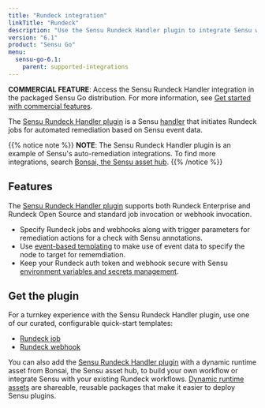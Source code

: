 ```yaml
---
title: "Rundeck integration"
linkTitle: "Rundeck"
description: "Use the Sensu Rundeck Handler plugin to integrate Sensu with your existing Rundeck workflows. Read about the features of Sensu's Rundeck integration and learn how to get the plugin."
version: "6.1"
product: "Sensu Go"
menu: 
  sensu-go-6.1:
    parent: supported-integrations
---
```


**COMMERCIAL FEATURE**: Access the Sensu Rundeck Handler integration in the packaged Sensu Go distribution.
For more information, see [Get started with commercial features][6].

The [Sensu Rundeck Handler plugin][4] is a Sensu [handler][1] that initiates Rundeck jobs for automated remediation based on Sensu event data.

{{% notice note %}}
**NOTE**: The Sensu Rundeck Handler plugin is an example of Sensu's auto-remediation integrations.
To find more integrations, search [Bonsai, the Sensu asset hub](https://bonsai.sensu.io/).
{{% /notice %}}

## Features

The [Sensu Rundeck Handler plugin][4] supports both Rundeck Enterprise and Rundeck Open Source and standard job invocation or webhook invocation.

- Specify Rundeck jobs and webhooks along with trigger parameters for remediation actions for a check with Sensu annotations.
- Use [event-based templating][2] to make use of event data to specify the node to target for rememdiation.
- Keep your Rundeck auth token and webhook secure with Sensu [environment variables and secrets management][8].

## Get the plugin

For a turnkey experience with the Sensu Rundeck Handler plugin, use one of our curated, configurable quick-start templates:

- [Rundeck job][7]
- [Rundeck webhook][3]

You can also add the [Sensu Rundeck Handler plugin][4] with a dynamic runtime asset from Bonsai, the Sensu asset hub, to build your own workflow or integrate Sensu with your existing Rundeck workflows.
[Dynamic runtime assets][5] are shareable, reusable packages that make it easier to deploy Sensu plugins.


[1]: ../../../observability-pipeline/observe-process/handlers/
[2]: ../../../observability-pipeline/observe-process/handler-templates/
[3]: https://github.com/sensu/catalog/blob/main/pipelines/remediation/rundeck-webhook.yaml
[4]: https://bonsai.sensu.io/assets/sensu/sensu-rundeck-handler
[5]: ../../assets
[6]: ../../../commercial/
[7]: https://github.com/sensu/catalog/blob/main/pipelines/remediation/rundeck.yaml
[8]: ../../../operations/manage-secrets/
